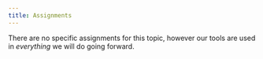 ```yaml
---
title: Assignments
---
```


There are no specific assignments for this topic, however our tools are used in _everything_ we will do going forward.
